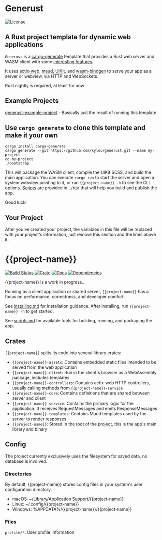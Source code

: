 # Generust

[![License](https://img.shields.io/badge/license-MIT-blue.svg)](License)

## A Rust project template for dynamic web applications

`Generust` is a [cargo-generate](https://github.com/ashleygwilliams/cargo-generate) template that provides a Rust web server and WASM client with some [interesting features](doc/features.md).

It uses [actix-web](https://actix.rs), [maud](https://maud.lambda.xyz), [UIKit](https://getuikit.com), and [wasm-bindgen](https://github.com/rustwasm/wasm-bindgen) to serve your app as a server or webview, via HTTP and WebSockets.

Rust nightly is required, at least for now

## Example Projects

[generust-example-project](https://github.com/kyleu/generust-example-project) - Basically just the result of running this template

## Use `cargo generate` to clone this template and make it your own

```script
cargo install cargo-generate
cargo generate --git https://github.com/kyleu/generust.git --name my-project
cd my-project
./bootstrap
```

This will package the WASM client, compile the UIKit SCSS, and build the main application.
You can execute `cargo run` to start the server and open a system webview pointing to it, or run `{{project-name}} -h` to see the CLI options.
[Scripts](doc/scripts.md) are provided in `./bin` that will help you build and publish the app.

Good luck!

## Your Project

After you've created your project, the variables in this file will be replaced with your project's information, just remove this section and the lines above it.

# {{project-name}}

[![Build Status](https://travis-ci.org/{{project-name}}/{{project-name}}.svg?branch=master)](https://travis-ci.org/{{project-name}}/{{project-name}})
[![Crate](https://meritbadge.herokuapp.com/{{project-name}})](https://crates.io/crates/{{project-name}})
[![Docs](https://docs.rs/{{project-name}}/badge.svg)](https://docs.rs/{{project-name}})
[![Dependencies](https://deps.rs/repo/github/{{project-name}}/{{project-name}}/status.svg)](https://deps.rs/repo/github/{{project-name}}/{{project-name}})

{{project-name}} is a work in progress...

Running as a client application or shared server, `{{project-name}}` has a focus on performance, correctness, and developer comfort.

See [installing.md](doc/installing.md) for installation guidance. After installing, run `{{project-name}} -h` to get started.

See [scripts.md](doc/scripts.md) for available tools for building, running, and packaging the app.

## Crates

`{{project-name}}` splits its code into several library crates:

- `{{project-name}}-assets`: Contains embedded static files intended to be served from the web application
- `{{project-name}}-client`: Run in the client's browser as a WebAssembly package, includes templates
- `{{project-name}}-controllers`: Contains actix-web HTTP controllers, usually calling methods from `{{project-name}}-service`
- `{{project-name}}-core`: Contains definitions that are shared between server and client
- `{{project-name}}-service`: Contains the primary logic for the application. It receives RequestMessages and emits ResponseMessages
- `{{project-name}}-templates`: Contains Maud templates used by the server to render responses
- `{{project-name}}`: Stored in the root of the project, this is the app's main library and binary

## Config

The project currently exclusively uses the filesystem for saved data, no database is involved.

### Directories

By default, {{project-name}} stores config files in your system's user configuration directory.

- macOS: ~/Library/Application Support/{{project-name}}
- Linux: ~/.config/{{project-name}}
- Windows: %APPDATA%/{{project-name}}/{{project-name}}

### Files

`profile/*`: User profile information
